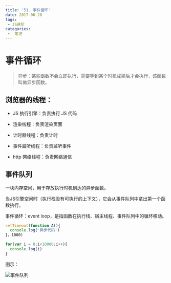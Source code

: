```yaml
---
title: '51. 事件循环'
date: 2017-06-28
tags:
 - JS进阶
categories:
 -  笔记
---
```



# 事件循环

> 异步：某些函数不会立即执行，需要等到某个时机成熟后才会执行，该函数叫做异步函数。

## 浏览器的线程：

- JS 执行引擎：负责执行 JS 代码

- 渲染线程：负责渲染页面

- 计时器线程：负责计时

- 事件监听线程：负责监听事件

- http 网络线程：负责网络通信

## 事件队列

一块内存空间，用于存放执行时机到达的异步函数。

当JS引擎空闲时（执行栈没有可执行的上下文），它会从事件队列中拿出第一个函数执行。

事件循环：event loop，是指函数在执行栈、宿主线程、事件队列中的循环移动。

```js
setTimeout(function A(){
  console.log('异步代码')
}，1000)

for(var i = 0;i<10000;i++){
  console.log(i)
}
```

图示：

![事件队列](https://gitee.com/n65312/Typora-images/raw/master/uPic/%E4%BA%8B%E4%BB%B6%E5%AF%B9%E5%88%97-20200922oxYp7k.png)
